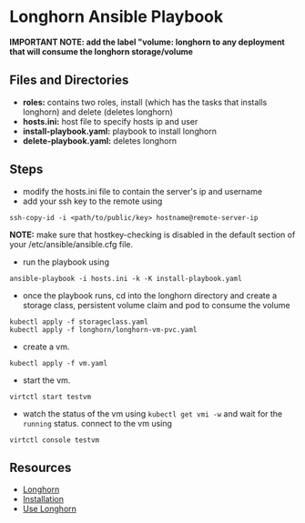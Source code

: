 # Longhorn Ansible Playbook 
**IMPORTANT NOTE: add the label "volume: longhorn to any deployment that will consume the longhorn storage/volume** 
## Files and Directories
- **roles:** contains two roles, install (which has the tasks that installs longhorn) and delete (deletes longhorn)
- **hosts.ini:** host file to specify hosts ip and user
- **install-playbook.yaml:** playbook to install longhorn
- **delete-playbook.yaml:** deletes longhorn 
## Steps
- modify the hosts.ini file to contain the server's ip and username
- add your ssh key to the remote using 
```ShellSession
ssh-copy-id -i <path/to/public/key> hostname@remote-server-ip
```
**NOTE:** make sure that hostkey-checking is disabled in the default section of your /etc/ansible/ansible.cfg file.

- run the playbook using 
```ShellSession
ansible-playbook -i hosts.ini -k -K install-playbook.yaml
``` 
- once the playbook runs, cd into the longhorn directory and create a storage class, persistent volume claim and pod to consume the volume
```ShellSession
kubectl apply -f storageclass.yaml
kubectl apply -f longhorn/longhorn-vm-pvc.yaml
``` 
- create a vm.
```ShellSession
kubectl apply -f vm.yaml
```  
- start the vm.
```ShellSession
virtctl start testvm
```
- watch the status of the vm using `kubectl get vmi -w` and wait for the `running` status. connect to the vm using 
```ShellSession
virtctl console testvm
```
## Resources
- [Longhorn](https://longhorn.io/docs/1.5.1/what-is-longhorn/)
- [Installation](https://longhorn.io/docs/1.5.1/deploy/install/)
- [Use Longhorn](https://longhorn.io/docs/1.5.1/volumes-and-nodes/create-volumes/)